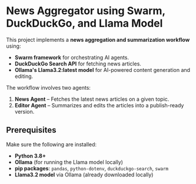 # News Aggregator using Swarm, DuckDuckGo, and Llama Model

This project implements a **news aggregation and summarization workflow** using:
- **Swarm framework** for orchestrating AI agents.
- **DuckDuckGo Search API** for fetching news articles.
- **Ollama's Llama3.2:latest model** for AI-powered content generation and editing.

The workflow involves two agents:
1. **News Agent** – Fetches the latest news articles on a given topic.
2. **Editor Agent** – Summarizes and edits the articles into a publish-ready version.

## Prerequisites

Make sure the following are installed:
- **Python 3.8+**
- **Ollama** (for running the Llama model locally)
- **pip packages**: `pandas`, `python-dotenv`, `duckduckgo-search`, `swarm`
- **Llama3.2 model** via Ollama (already downloaded locally)
